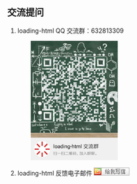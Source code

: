 ## 交流提问
1. loading-html  QQ 交流群：632813309  

    <img src="https://raw.githubusercontent.com/loading-html/loading-html/master/img/qq_qrcode.jpg" title="loading-html QQ 交流群" alt="loading-html QQ 交流群" width=200 style="margin-left:30px" />

2. loading-html 反馈电子邮件 [![给我写信](https://raw.githubusercontent.com/loading-html/loading-html/master/img/e-mail.png)](http://mail.qq.com/cgi-bin/qm_share?t=qm_mailme&email=zvz7_Pb-_vj6_feOv7-graGj "给我写信")